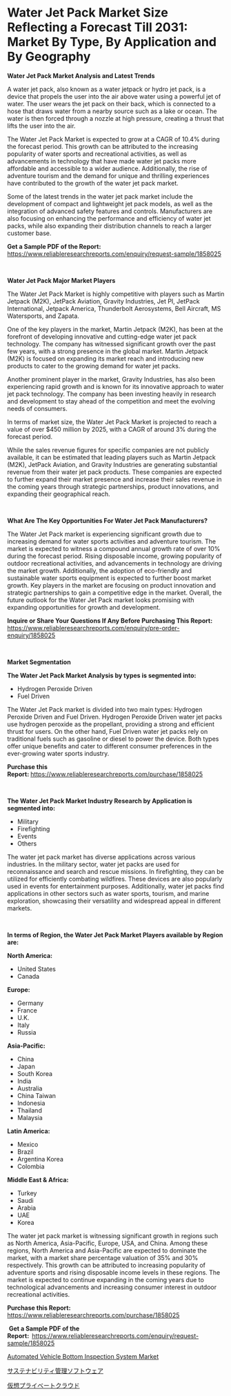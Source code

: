 <p><h1>Water Jet Pack Market Size Reflecting a Forecast Till 2031: Market By Type, By Application and By Geography</h1></p><p><strong>Water Jet Pack Market Analysis and Latest Trends</strong></p>
<p><p>A water jet pack, also known as a water jetpack or hydro jet pack, is a device that propels the user into the air above water using a powerful jet of water. The user wears the jet pack on their back, which is connected to a hose that draws water from a nearby source such as a lake or ocean. The water is then forced through a nozzle at high pressure, creating a thrust that lifts the user into the air.</p><p>The Water Jet Pack Market is expected to grow at a CAGR of 10.4% during the forecast period. This growth can be attributed to the increasing popularity of water sports and recreational activities, as well as advancements in technology that have made water jet packs more affordable and accessible to a wider audience. Additionally, the rise of adventure tourism and the demand for unique and thrilling experiences have contributed to the growth of the water jet pack market.</p><p>Some of the latest trends in the water jet pack market include the development of compact and lightweight jet pack models, as well as the integration of advanced safety features and controls. Manufacturers are also focusing on enhancing the performance and efficiency of water jet packs, while also expanding their distribution channels to reach a larger customer base.</p></p>
<p><strong>Get a Sample PDF of the Report:&nbsp;</strong> <a href="https://www.reliableresearchreports.com/enquiry/request-sample/1858025">https://www.reliableresearchreports.com/enquiry/request-sample/1858025</a></p>
<p>&nbsp;</p>
<p><strong>Water Jet Pack Major Market Players</strong></p>
<p><p>The Water Jet Pack Market is highly competitive with players such as Martin Jetpack (M2K), JetPack Aviation, Gravity Industries, Jet PI, JetPack International, Jetpack America, Thunderbolt Aerosystems, Bell Aircraft, MS Watersports, and Zapata. </p><p>One of the key players in the market, Martin Jetpack (M2K), has been at the forefront of developing innovative and cutting-edge water jet pack technology. The company has witnessed significant growth over the past few years, with a strong presence in the global market. Martin Jetpack (M2K) is focused on expanding its market reach and introducing new products to cater to the growing demand for water jet packs. </p><p>Another prominent player in the market, Gravity Industries, has also been experiencing rapid growth and is known for its innovative approach to water jet pack technology. The company has been investing heavily in research and development to stay ahead of the competition and meet the evolving needs of consumers.</p><p>In terms of market size, the Water Jet Pack Market is projected to reach a value of over $450 million by 2025, with a CAGR of around 3% during the forecast period. </p><p>While the sales revenue figures for specific companies are not publicly available, it can be estimated that leading players such as Martin Jetpack (M2K), JetPack Aviation, and Gravity Industries are generating substantial revenue from their water jet pack products. These companies are expected to further expand their market presence and increase their sales revenue in the coming years through strategic partnerships, product innovations, and expanding their geographical reach.</p></p>
<p>&nbsp;</p>
<p><strong>What Are The Key Opportunities For Water Jet Pack Manufacturers?</strong></p>
<p><p>The Water Jet Pack market is experiencing significant growth due to increasing demand for water sports activities and adventure tourism. The market is expected to witness a compound annual growth rate of over 10% during the forecast period. Rising disposable income, growing popularity of outdoor recreational activities, and advancements in technology are driving the market growth. Additionally, the adoption of eco-friendly and sustainable water sports equipment is expected to further boost market growth. Key players in the market are focusing on product innovation and strategic partnerships to gain a competitive edge in the market. Overall, the future outlook for the Water Jet Pack market looks promising with expanding opportunities for growth and development.</p></p>
<p><strong>Inquire or Share Your Questions If Any Before Purchasing This Report:</strong> <a href="https://www.reliableresearchreports.com/enquiry/pre-order-enquiry/1858025">https://www.reliableresearchreports.com/enquiry/pre-order-enquiry/1858025</a></p>
<p>&nbsp;</p>
<p><strong>Market Segmentation</strong></p>
<p><strong>The Water Jet Pack Market Analysis by types is segmented into:</strong></p>
<p><ul><li>Hydrogen Peroxide Driven</li><li>Fuel Driven</li></ul></p>
<p><p>The Water Jet Pack market is divided into two main types: Hydrogen Peroxide Driven and Fuel Driven. Hydrogen Peroxide Driven water jet packs use hydrogen peroxide as the propellant, providing a strong and efficient thrust for users. On the other hand, Fuel Driven water jet packs rely on traditional fuels such as gasoline or diesel to power the device. Both types offer unique benefits and cater to different consumer preferences in the ever-growing water sports industry.</p></p>
<p><strong>Purchase this Report:&nbsp;</strong><a href="https://www.reliableresearchreports.com/purchase/1858025">https://www.reliableresearchreports.com/purchase/1858025</a></p>
<p>&nbsp;</p>
<p><strong>The Water Jet Pack Market Industry Research by Application is segmented into:</strong></p>
<p><ul><li>Military</li><li>Firefighting</li><li>Events</li><li>Others</li></ul></p>
<p><p>The water jet pack market has diverse applications across various industries. In the military sector, water jet packs are used for reconnaissance and search and rescue missions. In firefighting, they can be utilized for efficiently combating wildfires. These devices are also popularly used in events for entertainment purposes. Additionally, water jet packs find applications in other sectors such as water sports, tourism, and marine exploration, showcasing their versatility and widespread appeal in different markets.</p></p>
<p>&nbsp;</p>
<p><strong>In terms of Region, the Water Jet Pack Market Players available by Region are:</strong></p>
<p>
    <p> <strong> North America: </strong>
        <ul>
            <li>United States</li>
            <li>Canada</li>
        </ul>
        </p> 
    <p> <strong> Europe: </strong>
        <ul>
            <li>Germany</li>
            <li>France</li>
            <li>U.K.</li>
            <li>Italy</li>
            <li>Russia</li>
        </ul>
        </p> 
    <p> <strong> Asia-Pacific: </strong>
        <ul>
            <li>China</li>
            <li>Japan</li>
            <li>South Korea</li>
            <li>India</li>
            <li>Australia</li>
            <li>China Taiwan</li>
            <li>Indonesia</li>
            <li>Thailand</li>
            <li>Malaysia</li>
        </ul>
        </p> 
    <p> <strong> Latin America: </strong>
        <ul>
            <li>Mexico</li>
            <li>Brazil</li>
            <li>Argentina Korea</li>
            <li>Colombia</li>
        </ul>
        </p> 
    <p> <strong> Middle East & Africa: </strong>
        <ul>
            <li>Turkey</li>
            <li>Saudi</li>
            <li>Arabia</li>
            <li>UAE</li>
            <li>Korea</li>
        </ul>
    </p>
    </p>
<p><p>The water jet pack market is witnessing significant growth in regions such as North America, Asia-Pacific, Europe, USA, and China. Among these regions, North America and Asia-Pacific are expected to dominate the market, with a market share percentage valuation of 35% and 30% respectively. This growth can be attributed to increasing popularity of adventure sports and rising disposable income levels in these regions. The market is expected to continue expanding in the coming years due to technological advancements and increasing consumer interest in outdoor recreational activities.</p></p>
<p><strong>Purchase this Report: </strong><a href="https://www.reliableresearchreports.com/purchase/1858025">https://www.reliableresearchreports.com/purchase/1858025</a></p>
<p>&nbsp;<strong>Get a Sample PDF of the Report:&nbsp;&nbsp;</strong><a href="https://www.reliableresearchreports.com/enquiry/request-sample/1858025">https://www.reliableresearchreports.com/enquiry/request-sample/1858025</a></p>
<p><strong></strong></p>
<p><p><a href="https://copper-carbon-84f.notion.site/Automated-Vehicle-Bottom-Inspection-System-Market-Research-Report-Provides-Critical-Insights-that-ca-d5a67099ceef43f59f8f868d20e46ec7">Automated Vehicle Bottom Inspection System Market</a></p><p><a href="https://github.com/KaydenJohns1964/Market-Research-Report-List-1/blob/main/79346536017.md">サステナビリティ管理ソフトウェア</a></p><p><a href="https://github.com/marbadji/Market-Research-Report-List-1/blob/main/52466556016.md">仮想プライベートクラウド</a></p></p>